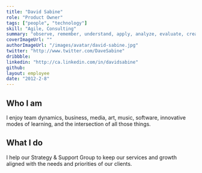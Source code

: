 ```yaml
---
title: "David Sabine"
role: "Product Owner"
tags: ["people", "technology"]
skill: "Agile, Consulting"
summary: "observe, remember, understand, apply, analyze, evaluate, create"
coverImageUrl: ""
authorImageUrl: "/images/avatar/david-sabine.jpg"
twitter: "http://www.twitter.com/DaveSabine"
dribbble: 
linkedin: "http://ca.linkedin.com/in/davidsabine"
github:
layout: employee
date: "2012-2-8"
---
```


## Who I am

I enjoy team dynamics, business, media, art, music, software, innovative modes of learning, and the intersection of all those things.

## What I do

I help our Strategy & Support Group to keep our services and growth aligned with the needs and priorities of our clients.
